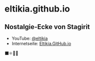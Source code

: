 # eltikia.github.io

## Nostalgie-Ecke von Stagirit

* YouTube: [@eltikia](https://www.youtube.com/@eltikia "Nostalgie-Ecke von Stagirit - YouTube")
* Internetseite: [Eltikia.GitHub.io](https://eltikia.github.io/ "C64 &#124; \(^_^)/ &#124; eltikia")

⬛⚛🍅👺
